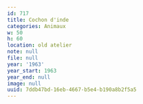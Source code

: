 ```yaml
---
id: 717
title: Cochon d'inde
categories: Animaux
w: 50
h: 60
location: old atelier
note: null
file: null
year: '1963'
year_start: 1963
year_end: null
image: null
uuid: 7ddb47bd-16eb-4667-b5e4-b190a8b2f5a5
---
```


